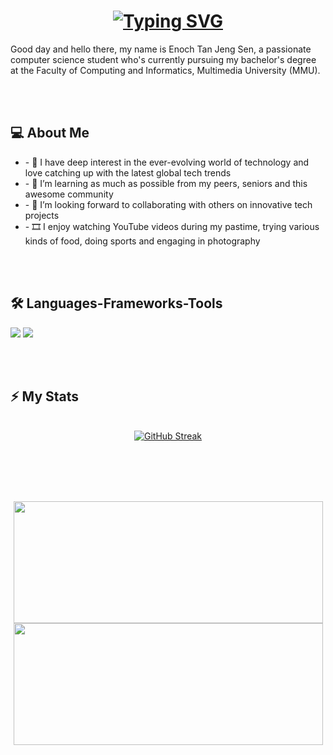 <h1 align="center">
    <a href="https://git.io/typing-svg"><img src="https://readme-typing-svg.herokuapp.com?font=Times+New+Roman&weight=900&size=35&duration=4000&pause=200&color=C486F7&vCenter=true&random=false&width=500&height=70&lines=%F0%9F%91%8BHello+GitHub+Community!;%F0%9F%91%8BHello+Komuniti+GitHub!;%F0%9F%91%8B%E4%BD%A0%E5%A5%BD+GitHub+%E7%A4%BE%E5%8C%BA!;%E0%AE%B5%E0%AE%A3%E0%AE%95%E0%AF%8D%E0%AE%95%E0%AE%AE%E0%AF%8D+GitHub+%E0%AE%9A%E0%AE%AE%E0%AF%82%E0%AE%95%E0%AE%AE%E0%AF%8D;%EC%95%88%EB%85%95%ED%95%98%EC%84%B8%EC%9A%94+GitHub+%EC%BB%A4%EB%AE%A4%EB%8B%88%ED%8B%B0%EC%9E%85%EB%8B%88%EB%8B%A4;%E3%81%93%E3%82%93%E3%81%AB%E3%81%A1%E3%81%AF%E3%80%81GitHub+%E3%82%B3%E3%83%9F%E3%83%A5%E3%83%8B%E3%83%86%E3%82%A3;bonjour+la+communaut%C3%A9+GitHub" alt="Typing SVG" /></a>
</h1>

Good day and hello there, my name is Enoch Tan Jeng Sen, a passionate computer science student who's currently pursuing my bachelor's degree at the Faculty of Computing and Informatics, Multimedia University (MMU).

<br></br>

<section>
  <h2>💻 About Me</h2>
<ul>
  <li>- 👀 I have deep interest in the ever-evolving world of technology and love catching up with the latest global tech trends</li>
  
  <li>- 🌱 I’m learning as much as possible from my peers, seniors and this awesome community</li>
  
  <li>- 💞️ I’m looking forward to collaborating with others on innovative tech projects</li>
  
  <li>- 🎞️ I enjoy watching YouTube videos during my pastime, trying various kinds of food, doing sports and engaging in photography</li>

</ul>
</section>

<br></br>

<section>
  <h2>🛠️ Languages-Frameworks-Tools</h2>
    <img src="https://skillicons.dev/icons?i=html,css,javascript,python,cpp"/>
    <img src="https://skillicons.dev/icons?i=vscode,figma"/>
</section>

<br></br>

<section>  
  <h2 align="left">⚡ My Stats</h2>
<br>
<div align=center>
  <a href="https://git.io/streak-stats"><img src="https://streak-stats.demolab.com?user=En0chTan&count_private=true&show_icons=true&theme=shades-of-purple&border_radius=10&date_format=j%20M%5B%20Y%5D&mode=weekly" alt="GitHub Streak" /></a>
</div>
</section>

<br></br>
<br></br>

<section>
<div align=center position=relative>
    <a href="https://github.com/En0chTan/github-readme-stats">
  <img height=195 width=495 align="center" src="https://github-readme-stats.vercel.app/api?username=En0chTan&theme=material-palenight&border_radius=10" />
</a>

<a href="https://github.com/En0chTan/convoychat">
  <img height=195 width=495 align="center" src="https://github-readme-stats.vercel.app/api/top-langs?username=En0chTan&theme=material-palenight&border_radius=10&layout=compact&langs_count=8" />
</a>
</div>
</section>

<br></br>
